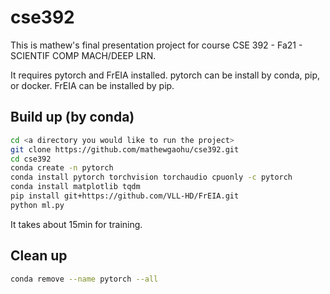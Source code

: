 # cse392

This is mathew's final presentation project for course CSE 392 - Fa21 - SCIENTIF COMP MACH/DEEP LRN. 

It requires pytorch and FrEIA installed. pytorch can be install by conda, pip, or docker. FrEIA can be installed by pip.

## Build up (by conda)

```bash
cd <a directory you would like to run the project>
git clone https://github.com/mathewgaohu/cse392.git
cd cse392
conda create -n pytorch
conda install pytorch torchvision torchaudio cpuonly -c pytorch
conda install matplotlib tqdm
pip install git+https://github.com/VLL-HD/FrEIA.git
python ml.py
```

It takes about 15min for training. 

## Clean up

```bash
conda remove --name pytorch --all
```



